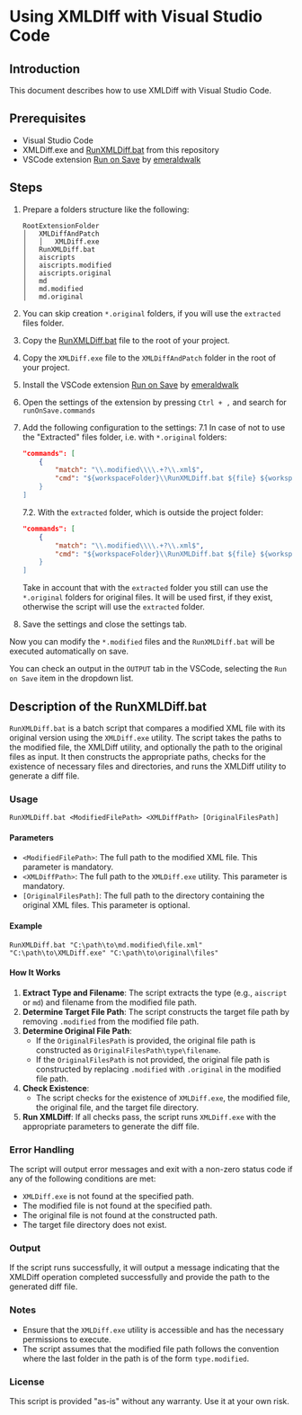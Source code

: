 # Using XMLDIff with Visual Studio Code

## Introduction

This document describes how to use XMLDiff with Visual Studio Code.

## Prerequisites

- Visual Studio Code
- XMLDiff.exe and [RunXMLDiff.bat](/forVSCode/RunXMLDiff.bat) from this repository
- VSCode extension [Run on Save](https://marketplace.visualstudio.com/items?itemName=emeraldwalk.RunOnSave) by [emeraldwalk](https://marketplace.visualstudio.com/publishers/emeraldwalk)

## Steps

1. Prepare a folders structure like the following:

    ```plaintext
    RootExtensionFolder
    │   XMLDiffAndPatch
    │   │   XMLDiff.exe
    │   RunXMLDiff.bat
    │   aiscripts
    │   aiscripts.modified
    │   aiscripts.original
    │   md
    │   md.modified
    │   md.original
    ```

2. You can skip creation `*.original` folders, if you will use the `extracted` files folder.
3. Copy the [RunXMLDiff.bat](/forVSCode/RunXMLDiff.bat) file to the root of your project.
4. Copy the `XMLDiff.exe` file to the `XMLDiffAndPatch` folder in the root of your project.
5. Install the VSCode extension [Run on Save](https://marketplace.visualstudio.com/items?itemName=emeraldwalk.RunOnSave) by [emeraldwalk](https://marketplace.visualstudio.com/publishers/emeraldwalk)
6. Open the settings of the extension by pressing `Ctrl + ,` and search for `runOnSave.commands`
7. Add the following configuration to the settings:
    7.1 In case of not to use the "Extracted" files folder, i.e. with `*.original` folders:

    ```json
    "commands": [
        {
            "match": "\\.modified\\\\.+?\\.xml$",
            "cmd": "${workspaceFolder}\\RunXMLDiff.bat ${file} ${workspaceFolder}\\XMLDiffAndPatch\\XMLDiff.exe
        }
    ]
    ```

    7.2. With the `extracted` folder, which is outside the project folder:

    ```json
    "commands": [
        {
            "match": "\\.modified\\\\.+?\\.xml$",
            "cmd": "${workspaceFolder}\\RunXMLDiff.bat ${file} ${workspaceFolder}\\XMLDiffAndPatch\\XMLDiff.exe" ${workspaceFolder}\\..\\extracted"
        }
    ]
    ```

    Take in account that with the `extracted` folder you still can use the `*.original` folders for original files. It will be used first, if they exist, otherwise the script will use the `extracted` folder.

8. Save the settings and close the settings tab.

Now you can modify the `*.modified` files and the `RunXMLDiff.bat` will be executed automatically on save.

You can check an output in the `OUTPUT` tab in the VSCode, selecting the `Run on Save` item in the dropdown list.

## Description of the RunXMLDiff.bat

`RunXMLDiff.bat` is a batch script that compares a modified XML file with its original version using the `XMLDiff.exe` utility. The script takes the paths to the modified file, the XMLDiff utility, and optionally the path to the original files as input. It then constructs the appropriate paths, checks for the existence of necessary files and directories, and runs the XMLDiff utility to generate a diff file.

### Usage

```batch
RunXMLDiff.bat <ModifiedFilePath> <XMLDiffPath> [OriginalFilesPath]
```

#### Parameters

- `<ModifiedFilePath>`: The full path to the modified XML file. This parameter is mandatory.
- `<XMLDiffPath>`: The full path to the `XMLDiff.exe` utility. This parameter is mandatory.
- `[OriginalFilesPath]`: The full path to the directory containing the original XML files. This parameter is optional.

#### Example

```batch
RunXMLDiff.bat "C:\path\to\md.modified\file.xml" "C:\path\to\XMLDiff.exe" "C:\path\to\original\files"
```

#### How It Works

1. **Extract Type and Filename**: The script extracts the type (e.g., `aiscript` or `md`) and filename from the modified file path.
2. **Determine Target File Path**: The script constructs the target file path by removing `.modified` from the modified file path.
3. **Determine Original File Path**:
   - If the `OriginalFilesPath` is provided, the original file path is constructed as `OriginalFilesPath\type\filename`.
   - If the `OriginalFilesPath` is not provided, the original file path is constructed by replacing `.modified` with `.original` in the modified file path.
4. **Check Existence**:
   - The script checks for the existence of `XMLDiff.exe`, the modified file, the original file, and the target file directory.
5. **Run XMLDiff**: If all checks pass, the script runs `XMLDiff.exe` with the appropriate parameters to generate the diff file.

### Error Handling

The script will output error messages and exit with a non-zero status code if any of the following conditions are met:

- `XMLDiff.exe` is not found at the specified path.
- The modified file is not found at the specified path.
- The original file is not found at the constructed path.
- The target file directory does not exist.

### Output

If the script runs successfully, it will output a message indicating that the XMLDiff operation completed successfully and provide the path to the generated diff file.

### Notes

- Ensure that the `XMLDiff.exe` utility is accessible and has the necessary permissions to execute.
- The script assumes that the modified file path follows the convention where the last folder in the path is of the form `type.modified`.

### License

This script is provided "as-is" without any warranty. Use it at your own risk.
